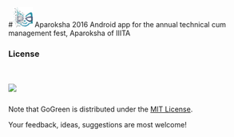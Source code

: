 #<img src = "https://raw.githubusercontent.com/Aparoksha/App_2016/master/app/src/main/res/drawable/home_pic1.png" width="40" /> Aparoksha 2016
Android app for the annual technical cum management fest, Aparoksha of IIITA 


### License
# <img src="https://img.shields.io/badge/license-MIT-blue.svg?style=flat" width="80" />
Note that GoGreen is distributed under the [MIT License](http://opensource.org/licenses/MIT).

Your feedback, ideas, suggestions are most welcome!

